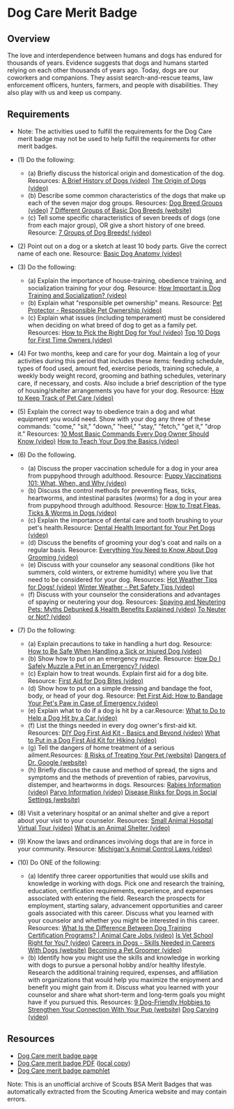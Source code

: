 

# Dog Care Merit Badge


## Overview



The love and interdependence between humans and dogs has endured for thousands of years. Evidence suggests that dogs and humans started relying on each other thousands of years ago. Today, dogs are our coworkers and companions. They assist search-and-rescue teams, law enforcement officers, hunters, farmers, and people with disabilities. They also play with us and keep us company.

## Requirements

* Note: The activities used to fulfill the requirements for the Dog Care merit badge may not be used to help fulfill the requirements for other merit badges.
* (1) Do the following:
    * (a) Briefly discuss the historical origin and domestication of the dog. Resources: [A Brief History of Dogs (video)](https://www.youtube.com/watch?v=8_KWmzLObQ4) [The Origin of Dogs (video)](https://www.youtube.com/watch?v=4doKA0VpKgc)
    * (b) Describe some common characteristics of the dogs that make up each of the seven major dog groups. Resources: [Dog Breed Groups (video)](https://www.youtube.com/watch?v=CITzpWbTSE8) [7 Different Groups of Basic Dog Breeds (website)](https://petcontrolhq.com/en-us/pages/different-dog-breed-types?srsltid=AfmBOoriR8nmRFZgjdYVNRzqBBq5JrrEedlNFCFNmHuWf31yizOyEUx_)
    * (c) Tell some specific characteristics of seven breeds of dogs (one from each major group), OR give a short history of one breed. Resource: [7 Groups of Dog Breeds! (video)](https://www.youtube.com/watch?v=RqIpI3QhEFs)


* (2) Point out on a dog or a sketch at least 10 body parts. Give the correct name of each one. Resource:  [Basic Dog Anatomy (video)](https://youtu.be/ydzIvqvSKdk?si=uJiETon8SHdKagVg)
* (3) Do the following:
    * (a) Explain the importance of house-training, obedience training, and socialization training for your dog. Resource: [How Important is Dog Training and Socialization? (video)](https://www.youtube.com/watch?v=bwB7qNdifP4)
    * (b) Explain what "responsible pet ownership" means. Resource: [Pet Protector - Responsible Pet Ownership (video)](https://www.youtube.com/watch?v=R_0HgVBhwBM)
    * (c) Explain what issues (including temperament) must be considered when deciding on what breed of dog to get as a family pet. Resources: [How to Pick the Right Dog for You! (video)](https://www.youtube.com/watch?v=l0JWJDFmacs) [Top 10 Dogs for First Time Owners (video)](https://www.youtube.com/watch?v=_JRKX18rTbA)


* (4) For two months, keep and care for your dog. Maintain a log of your activities during this period that includes these items: feeding schedule, types of food used, amount fed, exercise periods, training schedule, a weekly body weight record, grooming and bathing schedules, veterinary care, if necessary, and costs. Also include a brief description of the type of housing/shelter arrangements you have for your dog. Resource:  [How to Keep Track of Pet Care (video)](https://youtu.be/rS4dprT0rg0?si=wZQbDaOU29oFYKDa)
* (5) Explain the correct way to obedience train a dog and what equipment you would need. Show with your dog any three of these commands: "come," "sit," "down," "heel," "stay," "fetch," "get it," "drop it."  Resources:  [10 Most Basic Commands Every Dog Owner Should Know (video)](https://www.youtube.com/watch?v=eHbcb2EQC88)  [How to Teach Your Dog the Basics (video)](https://www.youtube.com/watch?v=lUzcA9qa_P8)
* (6) Do the following.
    * (a) Discuss the proper vaccination schedule for a dog in your area from puppyhood through adulthood.  Resource: [Puppy Vaccinations 101: What, When, and Why (video)](https://www.youtube.com/watch?v=BnVVSciMymE)
    * (b) Discuss the control methods for preventing fleas, ticks, heartworms, and intestinal parasites (worms) for a dog in your area from puppyhood through adulthood. Resource: [How to Treat Fleas, Ticks & Worms in Dogs (video)](https://www.youtube.com/watch?v=NdykIsBmmao)
    * (c) Explain the importance of dental care and tooth brushing to your pet's health.Resource: [Dental Health Important for Your Pet Dogs (video)](https://www.youtube.com/watch?v=Qm92tNqrNAU)
    * (d) Discuss the benefits of grooming your dog's coat and nails on a regular basis.  Resource: [Everything You Need to Know About Dog Grooming (video)](https://www.youtube.com/watch?v=73abRtKHDfI)
    * (e) Discuss with your counselor any seasonal conditions (like hot summers, cold winters, or extreme humidity) where you live that need to be considered for your dog.  Resources: [Hot Weather Tips for Dogs! (video)](https://www.youtube.com/shorts/JsnPl3mvgG4) [Winter Weather - Pet Safety Tips (video)](https://www.youtube.com/watch?v=P7nVESKP_sA)
    * (f) Discuss with your counselor the considerations and advantages of spaying or neutering your dog. Resources: [Spaying and Neutering Pets: Myths Debunked & Health Benefits Explained (video)](https://www.youtube.com/watch?v=H9r9J3zlGZI) [To Neuter or Not? (video)](https://youtu.be/SaQRnYbco5M?si=8BgNtVlMOUSq_8Dd)


* (7) Do the following:
    * (a) Explain precautions to take in handling a hurt dog. Resource: [How to Be Safe When Handling a Sick or Injured Dog (video)](https://www.youtube.com/watch?v=7JP3IFdClU8)
    * (b) Show how to put on an emergency muzzle.  Resource: [How Do I Safely Muzzle a Pet in an Emergency? (video)](https://www.youtube.com/watch?v=E7_77X7hAqQ)
    * (c) Explain how to treat wounds. Explain first aid for a dog bite.  Resource: [First Aid for Dog Bites (video)](https://www.youtube.com/watch?v=J5AeWWQ3eN0)
    * (d) Show how to put on a simple dressing and bandage the foot, body, or head of your dog. Resource: [Pet First Aid: How to Bandage Your Pet's Paw in Case of Emergency (video)](https://www.youtube.com/watch?v=s7ZvhxUv8HU)
    * (e) Explain what to do if a dog is hit by a car.Resource: [What to Do to Help a Dog Hit by a Car (video)](https://www.youtube.com/watch?v=Zidt9dhMEZ4)
    * (f) List the things needed in every dog owner's first-aid kit. Resources: [DIY Dog First Aid Kit - Basics and Beyond (video)](https://www.youtube.com/watch?v=Cz_ogJQhWmo) [What to Put in a Dog First Aid Kit for Hiking (video)](https://www.youtube.com/watch?v=7sszmRkdOyM)
    * (g) Tell the dangers of home treatment of a serious ailment.Resources: [8 Risks of Treating Your Pet (website)](https://www.petmd.com/dog/care/8-risks-treating-your-pet-home) [Dangers of Dr. Google (website)](https://www.thedrakecenter.com/services/blog/diagnosing-and-treating-your-own-pet-dangers-dr-google)
    * (h) Briefly discuss the cause and method of spread, the signs and symptoms and the methods of prevention of rabies, parvovirus, distemper, and heartworms in dogs. Resources: [Rabies Information (video)](https://www.youtube.com/watch?v=_tMORbU5c3Y) [Parvo Information (video)](https://www.youtube.com/watch?v=7pBKnJQlwSQ) [Disease Risks for Dogs in Social Settings (website)](https://www.avma.org/resources-tools/pet-owners/petcare/disease-risks-dogs-social-settings)


* (8) Visit a veterinary hospital or an animal shelter and give a report about your visit to your counselor. Resources:  [Small Animal Hospital Virtual Tour (video)](https://www.youtube.com/watch?v=O_R3raXyB8s)  [What is an Animal Shelter (video)](https://www.youtube.com/watch?v=_CIC1OXl2u0)
* (9) Know the laws and ordinances involving dogs that are in force in your community. Resource:  [Michigan's Animal Control Laws (video)](https://www.youtube.com/watch?v=Hr7n_5GCiUk)
* (10) Do ONE of the following:
    * (a) Identify three career opportunities that would use skills and knowledge in working with dogs. Pick one and research the training, education, certification requirements, experience, and expenses associated with entering the field. Research the prospects for employment, starting salary, advancement opportunities and career goals associated with this career. Discuss what you learned with your counselor and whether you might be interested in this career. Resources: [What Is the Difference Between Dog Training Certification Programs? | Animal Care Jobs (video)](https://www.youtube.com/watch?v=aDYaE4d_H94) [Is Vet School Right for You? (video)](https://youtu.be/Nn3IE61JM00?si=lEr2OMOa_AuiW_FJ) [Careers in Dogs - Skills Needed in Careers With Dogs (website)](https://www.akc.org/public-education/resources/dog-related-career-skills/) [Becoming a Pet Groomer (video)](https://www.youtube.com/watch?v=86eSPiTckRA)
    * (b) Identify how you might use the skills and knowledge in working with dogs to pursue a personal hobby and/or healthy lifestyle. Research the additional training required, expenses, and affiliation with organizations that would help you maximize the enjoyment and benefit you might gain from it. Discuss what you learned with your counselor and share what short-term and long-term goals you might have if you pursued this. Resources: [9 Dog-Friendly Hobbies to Strengthen Your Connection With Your Pup (website)](https://thenatureofhome.com/dog-friendly-hobbies/) [Dog Carving (video)](https://www.youtube.com/shorts/bRJr3fVXGnU)




## Resources

- [Dog Care merit badge page](https://www.scouting.org/merit-badges/dog-care/)
- [Dog Care merit badge PDF](https://filestore.scouting.org/filestore/Merit_Badge_ReqandRes/Pamphlets/Dog%20Care_2024.pdf) ([local copy](files/dog-care-merit-badge.pdf))
- [Dog Care merit badge pamphlet](https://www.scoutshop.org/bsa-dog-care-merit-badge-pamphlet-661048.html)

Note: This is an unofficial archive of Scouts BSA Merit Badges that was automatically extracted from the Scouting America website and may contain errors.